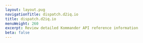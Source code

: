 ```yaml
---
layout: layout.pug
navigationTitle: dispatch.d2iq.io
title: dispatch.d2iq.io
menuWeight: 260
excerpt: Review detailed Kommander API reference information
beta: false
---
```

